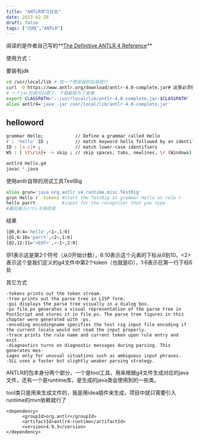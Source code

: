 ```yaml
---
title: "ANTLR学习日志"
date: 2023-02-28
draft: false
tags: ["归档","ANTLR"]
---
```


阅读的是作者自己写的**[The Definitive ANTLR 4 Reference](https://dl.icdst.org/pdfs/files3/a91ace57a8c4c8cdd9f1663e1051bf93.pdf)**

使用方式：

要装有jdk

```bash
cd /usr/local/lib # 找一个想安装的目录就行
curl -O https://www.antlr.org/download/antlr-4.0-complete.jar# 这里必须使用https的链接，https://github.com/antlr/antlr4/issues/2422
# 一个jar包就可以跑了，下面都是为了省事
export CLASSPATH=".:/usr/local/lib/antlr-4.0-complete.jar:$CLASSPATH"
alias antlr4='java -jar /usr/local/lib/antlr-4.0-complete.jar'
```

## helloword

```bash
grammar Hello;            // Define a grammar called Hello
r : 'hello' ID ;          // match keyword hello followed by an identifier
ID : [a-z]+ ;             // match lower-case identifiers
WS : [ \t\r\n]+ -> skip ; // skip spaces, tabs, newlines, \r (Windows)
```

```bash
antlr4 Hello.g4
javac *.java
```

使用antlr自带的测试工具TestBig

```bash
alias grun='java org.antlr.v4.runtime.misc.TestRig'
grun Hello r -tokens #start the TestRig on grammar Hello at rule r
hello parrt          #input for the recognizer that you type
#最后输入crtl-D来结束
```

结果

```bash
[@0,0:4='hello',<1>,1:0]
[@1,6:10='parrt',<2>,1:6]
[@2,12:11='<EOF>',<-1>,2:0]
```

@1表示这是第2个符号（从0开始计数），6:10表示这个元素的下标从6到10，<2>表示这个是我们定义的g4文件中第2个token（也就是ID），1:6表示在第一行下标6处

其它方式

```
-tokens prints out the token stream.
-tree prints out the parse tree in LISP form.
-gui displays the parse tree visually in a dialog box.
-ps file.ps generates a visual representation of the parse tree in PostScript and stores it in file.ps. The parse tree figures in this chapter were generated with -ps.
-encoding encodingname specifies the test rig input file encoding if the current locale would not read the input properly.
-trace prints the rule name and current token upon rule entry and exit.
-diagnostics turns on diagnostic messages during parsing. This generates mes-
sages only for unusual situations such as ambiguous input phrases.
-SLL uses a faster but slightly weaker parsing strategy.
```

ANTLR的包本身分两个部分，一个是tool工具，用来根据g4文件生成对应的java文件，还有一个是runtime库，是生成的java类会使用到的一些类。

tool类只是用来生成文件的，我是用idea插件来生成，项目中就只需要引入runtime的mvn依赖就行了

```
<dependency>
      <groupId>org.antlr</groupId>
      <artifactId>antlr4-runtime</artifactId>
      <version>4.9.3</version>
</dependency>
```